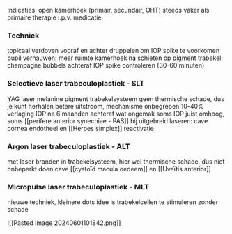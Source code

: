 Indicaties: open kamerhoek (primair, secundair, OHT)
steeds vaker als primaire therapie i.p.v. medicatie

### Techniek
topicaal verdoven
vooraf en achter druppelen om IOP spike te voorkomen
pupil vernauwen: meer ruimte kamerhoek
na schieten op pigment trabekel: champagne bubbels
achteraf IOP spike controleren (30-60 minuten)

### Selectieve laser trabeculoplastiek - SLT
YAG laser melanine pigment trabekelsysteem
geen thermische schade, dus je kunt herhalen
betere uitstroom, mechanisme onbegrepen
10-40% verlaging IOP na 6 maanden
achteraf wat ongemak
soms IOP juist omhoog, soms [[perifere anterior synechiae - PAS]]
bij uitgebreid laseren: cave cornea endotheel en [[Herpes simplex]] reactivatie

### Argon laser trabeculoplastiek - ALT
met laser branden in trabekelsysteem, hier wel thermische schade, dus niet onbeperkt doen
cave [[cystoïd macula oedeem]] en [[Uveïtis anterior]]


### Micropulse laser trabeculoplastiek - MLT
nieuwe techniek, kleinere dots
idee is trabekelcellen te stimuleren zonder schade

![[Pasted image 20240601101842.png]]

